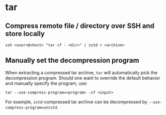 # tar

## Compress remote file / directory over SSH and store locally

```
ssh <user>@<host> "tar cf - <dir>" | zstd > <archive>
```

## Manually set the decompression program

When extracting a compressed tar archive, `tar` will automatically pick the
decompression program. Should one want to override the default behavior and
manually specify the program, use:

```
tar --use-compress-program=<program> -xf <input>
```

For example, `zstd`-compressed tar archive can be decompressed by
`--use-compress-program=unzstd`.

